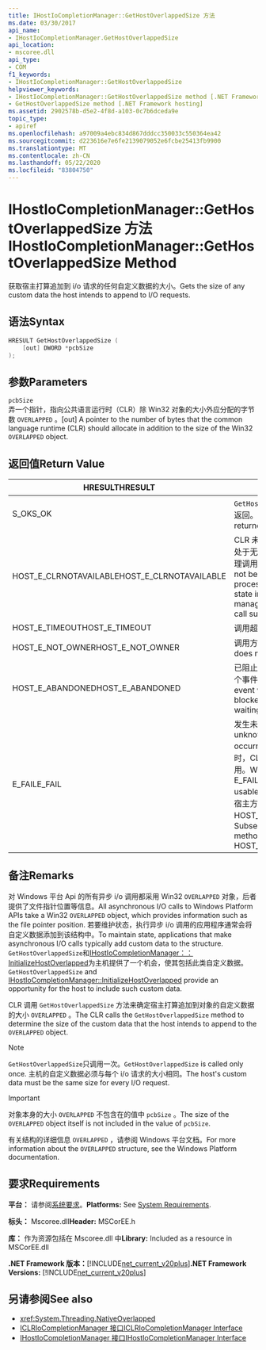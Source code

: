 ```yaml
---
title: IHostIoCompletionManager::GetHostOverlappedSize 方法
ms.date: 03/30/2017
api_name:
- IHostIoCompletionManager.GetHostOverlappedSize
api_location:
- mscoree.dll
api_type:
- COM
f1_keywords:
- IHostIoCompletionManager::GetHostOverlappedSize
helpviewer_keywords:
- IHostIoCompletionManager::GetHostOverlappedSize method [.NET Framework hosting]
- GetHostOverlappedSize method [.NET Framework hosting]
ms.assetid: 2902578b-d5e2-4f8d-a103-0c7b6dceda9e
topic_type:
- apiref
ms.openlocfilehash: a97009a4ebc834d867dddcc350033c550364ea42
ms.sourcegitcommit: d223616e7e6fe2139079052e6fcbe25413fb9900
ms.translationtype: MT
ms.contentlocale: zh-CN
ms.lasthandoff: 05/22/2020
ms.locfileid: "83804750"
---
```

# <a name="ihostiocompletionmanagergethostoverlappedsize-method"></a><span data-ttu-id="7b78c-102">IHostIoCompletionManager::GetHostOverlappedSize 方法</span><span class="sxs-lookup"><span data-stu-id="7b78c-102">IHostIoCompletionManager::GetHostOverlappedSize Method</span></span>
<span data-ttu-id="7b78c-103">获取宿主打算追加到 i/o 请求的任何自定义数据的大小。</span><span class="sxs-lookup"><span data-stu-id="7b78c-103">Gets the size of any custom data the host intends to append to I/O requests.</span></span>  
  
## <a name="syntax"></a><span data-ttu-id="7b78c-104">语法</span><span class="sxs-lookup"><span data-stu-id="7b78c-104">Syntax</span></span>  
  
```cpp  
HRESULT GetHostOverlappedSize (  
    [out] DWORD *pcbSize  
);  
```  
  
## <a name="parameters"></a><span data-ttu-id="7b78c-105">参数</span><span class="sxs-lookup"><span data-stu-id="7b78c-105">Parameters</span></span>  
 `pcbSize`  
 <span data-ttu-id="7b78c-106">弄一个指针，指向公共语言运行时（CLR）除 Win32 对象的大小外应分配的字节数 `OVERLAPPED` 。</span><span class="sxs-lookup"><span data-stu-id="7b78c-106">[out] A pointer to the number of bytes that the common language runtime (CLR) should allocate in addition to the size of the Win32 `OVERLAPPED` object.</span></span>  
  
## <a name="return-value"></a><span data-ttu-id="7b78c-107">返回值</span><span class="sxs-lookup"><span data-stu-id="7b78c-107">Return Value</span></span>  
  
|<span data-ttu-id="7b78c-108">HRESULT</span><span class="sxs-lookup"><span data-stu-id="7b78c-108">HRESULT</span></span>|<span data-ttu-id="7b78c-109">说明</span><span class="sxs-lookup"><span data-stu-id="7b78c-109">Description</span></span>|  
|-------------|-----------------|  
|<span data-ttu-id="7b78c-110">S_OK</span><span class="sxs-lookup"><span data-stu-id="7b78c-110">S_OK</span></span>|<span data-ttu-id="7b78c-111">`GetHostOverlappedSize`已成功返回。</span><span class="sxs-lookup"><span data-stu-id="7b78c-111">`GetHostOverlappedSize` returned successfully.</span></span>|  
|<span data-ttu-id="7b78c-112">HOST_E_CLRNOTAVAILABLE</span><span class="sxs-lookup"><span data-stu-id="7b78c-112">HOST_E_CLRNOTAVAILABLE</span></span>|<span data-ttu-id="7b78c-113">CLR 未加载到进程中，或 CLR 处于无法运行托管代码或成功处理调用的状态。</span><span class="sxs-lookup"><span data-stu-id="7b78c-113">The CLR has not been loaded into a process, or the CLR is in a state in which it cannot run managed code or process the call successfully.</span></span>|  
|<span data-ttu-id="7b78c-114">HOST_E_TIMEOUT</span><span class="sxs-lookup"><span data-stu-id="7b78c-114">HOST_E_TIMEOUT</span></span>|<span data-ttu-id="7b78c-115">调用超时。</span><span class="sxs-lookup"><span data-stu-id="7b78c-115">The call timed out.</span></span>|  
|<span data-ttu-id="7b78c-116">HOST_E_NOT_OWNER</span><span class="sxs-lookup"><span data-stu-id="7b78c-116">HOST_E_NOT_OWNER</span></span>|<span data-ttu-id="7b78c-117">调用方不拥有该锁。</span><span class="sxs-lookup"><span data-stu-id="7b78c-117">The caller does not own the lock.</span></span>|  
|<span data-ttu-id="7b78c-118">HOST_E_ABANDONED</span><span class="sxs-lookup"><span data-stu-id="7b78c-118">HOST_E_ABANDONED</span></span>|<span data-ttu-id="7b78c-119">已阻止的线程或纤程正在等待某个事件时，该事件被取消。</span><span class="sxs-lookup"><span data-stu-id="7b78c-119">An event was canceled while a blocked thread or fiber was waiting on it.</span></span>|  
|<span data-ttu-id="7b78c-120">E_FAIL</span><span class="sxs-lookup"><span data-stu-id="7b78c-120">E_FAIL</span></span>|<span data-ttu-id="7b78c-121">发生未知的灾难性故障。</span><span class="sxs-lookup"><span data-stu-id="7b78c-121">An unknown catastrophic failure occurred.</span></span> <span data-ttu-id="7b78c-122">当方法返回 E_FAIL 时，CLR 在该进程内将不再可用。</span><span class="sxs-lookup"><span data-stu-id="7b78c-122">When a method returns E_FAIL, the CLR is no longer usable within the process.</span></span> <span data-ttu-id="7b78c-123">对宿主方法的后续调用会返回 HOST_E_CLRNOTAVAILABLE。</span><span class="sxs-lookup"><span data-stu-id="7b78c-123">Subsequent calls to hosting methods return HOST_E_CLRNOTAVAILABLE.</span></span>|  
  
## <a name="remarks"></a><span data-ttu-id="7b78c-124">备注</span><span class="sxs-lookup"><span data-stu-id="7b78c-124">Remarks</span></span>  
 <span data-ttu-id="7b78c-125">对 Windows 平台 Api 的所有异步 i/o 调用都采用 Win32 `OVERLAPPED` 对象，后者提供了文件指针位置等信息。</span><span class="sxs-lookup"><span data-stu-id="7b78c-125">All asynchronous I/O calls to Windows Platform APIs take a Win32 `OVERLAPPED` object, which provides information such as the file pointer position.</span></span> <span data-ttu-id="7b78c-126">若要维护状态，执行异步 i/o 调用的应用程序通常会将自定义数据添加到该结构中。</span><span class="sxs-lookup"><span data-stu-id="7b78c-126">To maintain state, applications that make asynchronous I/O calls typically add custom data to the structure.</span></span> <span data-ttu-id="7b78c-127">`GetHostOverlappedSize`和[IHostIoCompletionManager：： InitializeHostOverlapped](ihostiocompletionmanager-initializehostoverlapped-method.md)为主机提供了一个机会，使其包括此类自定义数据。</span><span class="sxs-lookup"><span data-stu-id="7b78c-127">`GetHostOverlappedSize` and [IHostIoCompletionManager::InitializeHostOverlapped](ihostiocompletionmanager-initializehostoverlapped-method.md) provide an opportunity for the host to include such custom data.</span></span>  
  
 <span data-ttu-id="7b78c-128">CLR 调用 `GetHostOverlappedSize` 方法来确定宿主打算追加到对象的自定义数据的大小 `OVERLAPPED` 。</span><span class="sxs-lookup"><span data-stu-id="7b78c-128">The CLR calls the `GetHostOverlappedSize` method to determine the size of the custom data that the host intends to append to the `OVERLAPPED` object.</span></span>  
  
> [!NOTE]
> <span data-ttu-id="7b78c-129">`GetHostOverlappedSize`只调用一次。</span><span class="sxs-lookup"><span data-stu-id="7b78c-129">`GetHostOverlappedSize` is called only once.</span></span> <span data-ttu-id="7b78c-130">主机的自定义数据必须与每个 i/o 请求的大小相同。</span><span class="sxs-lookup"><span data-stu-id="7b78c-130">The host's custom data must be the same size for every I/O request.</span></span>  
  
> [!IMPORTANT]
> <span data-ttu-id="7b78c-131">对象本身的大小 `OVERLAPPED` 不包含在的值中 `pcbSize` 。</span><span class="sxs-lookup"><span data-stu-id="7b78c-131">The size of the `OVERLAPPED` object itself is not included in the value of `pcbSize`.</span></span>  
  
 <span data-ttu-id="7b78c-132">有关结构的详细信息 `OVERLAPPED` ，请参阅 Windows 平台文档。</span><span class="sxs-lookup"><span data-stu-id="7b78c-132">For more information about the `OVERLAPPED` structure, see the Windows Platform documentation.</span></span>  
  
## <a name="requirements"></a><span data-ttu-id="7b78c-133">要求</span><span class="sxs-lookup"><span data-stu-id="7b78c-133">Requirements</span></span>  
 <span data-ttu-id="7b78c-134">**平台：** 请参阅[系统要求](../../get-started/system-requirements.md)。</span><span class="sxs-lookup"><span data-stu-id="7b78c-134">**Platforms:** See [System Requirements](../../get-started/system-requirements.md).</span></span>  
  
 <span data-ttu-id="7b78c-135">**标头：** Mscoree.dll</span><span class="sxs-lookup"><span data-stu-id="7b78c-135">**Header:** MSCorEE.h</span></span>  
  
 <span data-ttu-id="7b78c-136">**库：** 作为资源包括在 Mscoree.dll 中</span><span class="sxs-lookup"><span data-stu-id="7b78c-136">**Library:** Included as a resource in MSCorEE.dll</span></span>  
  
 <span data-ttu-id="7b78c-137">**.NET Framework 版本：**[!INCLUDE[net_current_v20plus](../../../../includes/net-current-v20plus-md.md)]</span><span class="sxs-lookup"><span data-stu-id="7b78c-137">**.NET Framework Versions:** [!INCLUDE[net_current_v20plus](../../../../includes/net-current-v20plus-md.md)]</span></span>  
  
## <a name="see-also"></a><span data-ttu-id="7b78c-138">另请参阅</span><span class="sxs-lookup"><span data-stu-id="7b78c-138">See also</span></span>

- <xref:System.Threading.NativeOverlapped>
- [<span data-ttu-id="7b78c-139">ICLRIoCompletionManager 接口</span><span class="sxs-lookup"><span data-stu-id="7b78c-139">ICLRIoCompletionManager Interface</span></span>](iclriocompletionmanager-interface.md)
- [<span data-ttu-id="7b78c-140">IHostIoCompletionManager 接口</span><span class="sxs-lookup"><span data-stu-id="7b78c-140">IHostIoCompletionManager Interface</span></span>](ihostiocompletionmanager-interface.md)
